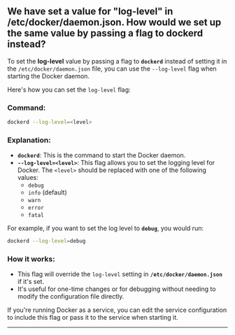## We have set a value for "log-level" in /etc/docker/daemon.json. How would we set up the same value by passing a flag to dockerd instead?

To set the **log-level** value by passing a flag to **`dockerd`** instead of setting it in the `/etc/docker/daemon.json` file, you can use the `--log-level` flag when starting the Docker daemon.

Here's how you can set the `log-level` flag:

### Command:
```bash
dockerd --log-level=<level>
```

### Explanation:
- **`dockerd`**: This is the command to start the Docker daemon.
- **`--log-level=<level>`**: This flag allows you to set the logging level for Docker. The `<level>` should be replaced with one of the following values:
  - `debug`
  - `info` (default)
  - `warn`
  - `error`
  - `fatal`

For example, if you want to set the log level to **`debug`**, you would run:

```bash
dockerd --log-level=debug
```

### How it works:
- This flag will override the `log-level` setting in **`/etc/docker/daemon.json`** if it's set.
- It's useful for one-time changes or for debugging without needing to modify the configuration file directly.

If you're running Docker as a service, you can edit the service configuration to include this flag or pass it to the service when starting it.

---
